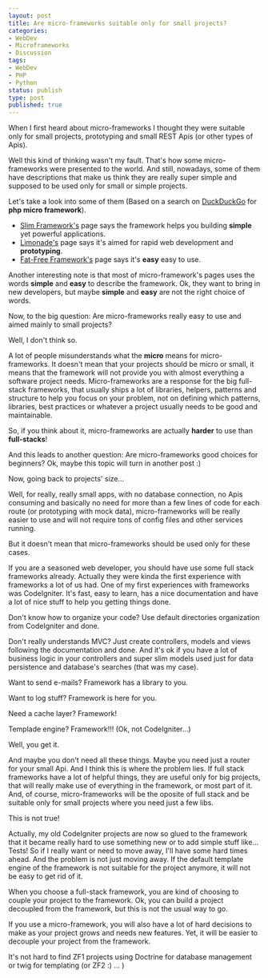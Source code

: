```yaml
---
layout: post
title: Are micro-frameworks suitable only for small projects?
categories:
- WebDev
- Microframeworks
- Discussion
tags:
- WebDev
- PHP
- Python
status: publish
type: post
published: true
---
```


When I first heard about micro-frameworks I thought they were suitable only for
small projects, prototyping and small REST Apis (or other types of Apis).

Well this kind of thinking wasn't my fault. That's how some micro-frameworks
were presented to the world. And still, nowadays, some of them have descriptions
that make us think they are really super simple and supposed to be used only for
small or simple projects.

Let's take a look into some of them (Based on a search on [DuckDuckGo](http://ddg.gg)
for **php micro framework**).

- [Slim Framework's](http://www.slimframework.com/) page says the framework
    helps you building **simple** yet powerful applications.
- [Limonade's](https://limonade-php.github.io/) page says it's aimed for rapid
    web development and **prototyping**.
- [Fat-Free Framework's](http://fatfreeframework.com/home) page says it's
    **easy** easy to use.

Another interesting note is that most of micro-framework's pages uses the words
**simple** and **easy** to describe the framework. Ok, they want to bring in new
developers, but maybe **simple** and **easy** are not the right choice of words.

Now, to the big question: Are micro-frameworks really easy to use and aimed
mainly to small projects?

Well, I don't think so.

A lot of people misunderstands what the **micro** means for micro-frameworks. It
doesn't mean that your projects should be micro or small, it means that the
framework will not provide you with almost everything a software project needs.
Micro-frameworks are a response for the big full-stack frameworks, that usually
ships a lot of libraries, helpers, patterns and structure to help you focus on
your problem, not on defining which patterns, libraries, best practices or
whatever a project usually needs to be good and maintainable.

So, if you think about it, micro-frameworks are actually **harder** to use than
**full-stacks**!

And this leads to another question: Are micro-frameworks good choices for
beginners? Ok, maybe this topic will turn in another post :)

Now, going back to projects' size...

Well, for really, really small apps, with no database connection, no Apis
consuming and basically no need for more than a few lines of code for each route
(or prototyping with mock data), micro-frameworks will be really easier to use
and will not require tons of config files and other services running.

But it doesn't mean that micro-frameworks should be used only for these cases.

If you are a seasoned web developer, you should have use some full stack
frameworks already. Actually they were kinda the first experience with frameworks
a lot of us had. One of my first experiences with frameworks was CodeIgniter.
It's fast, easy to learn, has a nice documentation and have a lot of nice stuff
to help you getting things done.

Don't know how to organize your code? Use default directories organization from
CodeIgniter and done.

Don't really understands MVC? Just create controllers, models and views following
the documentation and done. And it's ok if you have a lot of business logic in
your controllers and super slim models used just for data persistence and
database's searches (that was my case).

Want to send e-mails? Framework has a library to you.

Want to log stuff? Framework is here for you.

Need a cache layer? Framework!

Templade engine? Framework!!! (Ok, not CodeIgniter...)

Well, you get it.

And maybe you don't need all these things. Maybe you need just a router for your
small Api. And I think this is where the problem lies. If full stack frameworks
have a lot of helpful things, they are useful only for big projects, that will
really make use of everything in the framework, or most part of it. And, of
course, micro-frameworks will be the oposite of full stack and be suitable only
for small projects where you need just a few libs.

This is not true!

Actually, my old CodeIgniter projects are now so glued to the framework that it
became really hard to use something new or to add simple stuff like... Tests! So
if I really want or need to move away, I'll have some hard times ahead. And the
problem is not just moving away. If the default template engine of the framework
is not suitable for the project anymore, it will not be easy to get rid of it.

When you choose a full-stack framework, you are kind of choosing to couple your
project to the framework. Ok, you can build a project decoupled from the
framework, but this is not the usual way to go.

If you use a micro-framework, you will also have a lot of hard decisions to make
as your project grows and needs new features. Yet, it will be easier to decouple
your project from the framework.

It's not hard to find ZF1 projects using Doctrine for database management or
twig for templating (or ZF2 :) ... )
